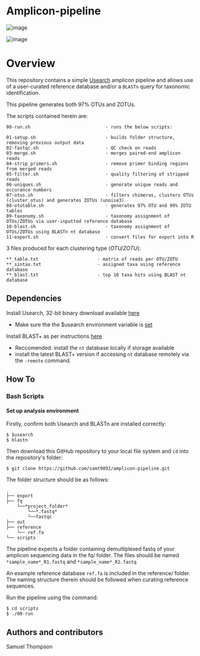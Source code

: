 # Amplicon-pipeline

![image](https://user-images.githubusercontent.com/69192049/170900440-2450f153-b4f8-41ec-acb8-57c4236aacd6.png) 

![image](https://user-images.githubusercontent.com/69192049/170900515-15534e55-0ca7-4b4d-aa84-35b0beb43fec.png)



# Overview 

This repository contains a simple  [Usearch](https://drive5.com/usearch/) amplicon pipeline and allows use of a user-curated reference database and/or a `BLASTn` query for taxonomic identification. 

This pipeline generates both 97% OTUs and ZOTUs.

The scripts contained herein are:

``` 
00-run.sh                            - runs the below scripts:

01-setup.sh                          - builds folder structure, removing previous output data
02-fastqc.sh                         - QC check on reads
03-merge.sh                          - merges paired-end amplicon reads
04-strip_primers.sh                  - remove primer binding regions from merged reads
05-filter.sh                         - quality filtering of stripped reads 
06-uniques.sh                        - generate unique reads and occurance numbers
07-otus.sh                           - filters chimeras, clusters OTUs (cluster_otus) and generates ZOTUs (unoise3)
08-otutable.sh                       - generates 97% OTU and 99% ZOTU tables
09-taxonomy.sh                       - taxonomy assignment of OTUs/ZOTUs via user-inputted reference database
10-blast.sh                          - taxonomy assignment of OTUs/ZOTUs using BLASTn nt database
11-export.sh	                     - convert files for export into R

```
3 files produced for  each clustering type (*OTU/ZOTU*):

```
**_table.txt                      - matrix of reads per OTU/ZOTU
**_sintax.txt                     - assigned taxa using reference database
**_blast.txt                      - top 10 taxa hits using BLAST nt database
```

## Dependencies 

Install Usearch, 32-bit binary download available [here](https://drive5.com/usearch/download.html)
 - Make sure the the $usearch environment variable is [set](https://drive5.com/usearch/manual/env_usearch.html)

Install BLAST+ as per instructions [here](https://iamphioxus.org/2018/01/08/local-installation-of-ncbi-blast-together-with-the-nr-and-taxonomy-database/)
 - Reccomended: install the `nt` database locally if storage available
 - install the latest BLAST+ version if accessing `nt` database remotely via the `-remote` command.

## How To

### Bash Scripts

#### Set up analysis environment

Firstly, confirm both Usearch and BLASTn are installed correctly:
```
$ $usearch
$ blastn
```

Then download this GitHub repository to your local file system and `cd` into the repository's folder:

```
$ git clone https://github.com/samt9892/amplicon-pipeline.git
```

The folder structure should be as follows:
```
.
├── export
├── fq
    └──*project_folder*
        └──*.fastq*
        └──fastqc    
├── out
├── reference
    └── ref.fa
└── scripts
```

The pipeline expects a folder containing demultiplexed fastq of your amplicon sequencing data in the fq/ folder. The files should be named `*sample_name*_R1.fastq` and `*sample_name*_R2.fastq`

An example reference database `ref.fa` is included in the reference/ folder. The naming structure therein should be followed when curating reference sequences.


Run the pipeline using the command:
```
$ cd scripts
$ ./00-run
```

## Authors and contributors
Samuel Thompson

                                   
